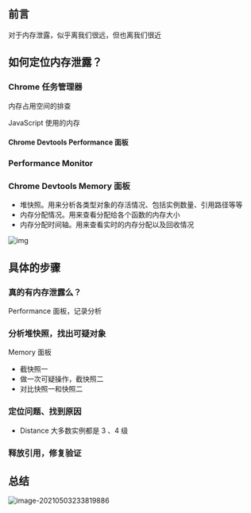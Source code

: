 ## 前言

对于内存泄露，似乎离我们很远，但也离我们很近

## 如何定位内存泄露？



### Chrome 任务管理器

内存占用空间的排查

JavaScript 使用的内存

#### Chrome Devtools Performance 面板



### Performance Monitor



###  Chrome Devtools Memory 面板

- 堆快照。用来分析各类型对象的存活情况、包括实例数量、引用路径等等
- 内存分配情况。用来查看分配给各个函数的内存大小
- 内存分配时间轴。用来查看实时的内存分配以及回收情况

![img](https://tva1.sinaimg.cn/large/008i3skNgy1gq5m47zsscj31jk0ol103.jpg)



## 具体的步骤

### 真的有内存泄露么？

Performance 面板，记录分析



### 分析堆快照，找出可疑对象

Memory 面板

- 截快照一
- 做一次可疑操作，截快照二
- 对比快照一和快照二



### 定位问题、找到原因

- Distance 大多数实例都是 3 、4 级



### 释放引用，修复验证





## 总结



![image-20210503233819886](https://tva1.sinaimg.cn/large/008i3skNgy1gq5nyujj4lj30i8074dhq.jpg)





